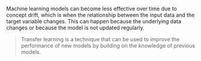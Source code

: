 Machine learning models can become less effective over time due to concept drift, which is when the relationship between the input data and the target variable changes. This can happen because the underlying data changes or because the model is not updated regularly.

> Transfer learning is a technique that can be used to improve the performance of new models by building on the knowledge of previous models.